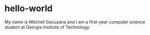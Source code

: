 # hello-world

My name is Mitchell Gacuzana and I am a first-year computer science student at Georgia Institute of Technology.
